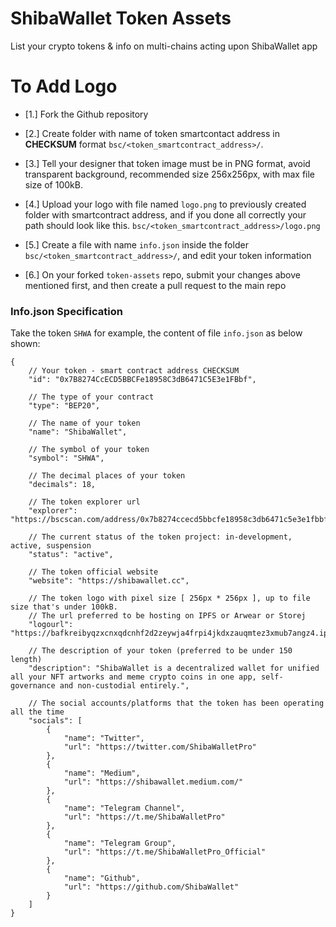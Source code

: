 # ShibaWallet Token Assets
List your crypto tokens & info on multi-chains acting upon ShibaWallet app 

# To Add Logo
- [1.] Fork the Github repository

- [2.] Create folder with name of token smartcontact address in **CHECKSUM** format `bsc/<token_smartcontract_address>/`.

- [3.] Tell your designer that token image must be in PNG format, avoid transparent background, recommended size 256x256px, with max file size of 100kB.

- [4.] Upload your logo with file named `logo.png` to previously created folder with smartcontract address, and if you done all correctly your path should look like this. `bsc/<token_smartcontract_address>/logo.png`

- [5.] Create a file with name `info.json` inside the folder `bsc/<token_smartcontract_address>/`, and edit your token information

- [6.] On your forked `token-assets` repo, submit your changes above mentioned first, and then create a pull request to the main repo

### Info.json Specification

Take the token `SHWA` for example, the content of file `info.json` as below shown:
```
{
    // Your token - smart contract address CHECKSUM
    "id": "0x7B8274CcECD5BBCFe18958C3dB6471C5E3e1FBbf",  

    // The type of your contract
    "type": "BEP20",

    // The name of your token
    "name": "ShibaWallet",

    // The symbol of your token
    "symbol": "SHWA",

    // The decimal places of your token
    "decimals": 18,

    // The token explorer url
    "explorer": "https://bscscan.com/address/0x7b8274ccecd5bbcfe18958c3db6471c5e3e1fbbf",

    // The current status of the token project: in-development, active, suspension
    "status": "active",

    // The token official website
    "website": "https://shibawallet.cc",

    // The token logo with pixel size [ 256px * 256px ], up to file size that's under 100kB. 
    // The url preferred to be hosting on IPFS or Arwear or Storej
    "logourl": "https://bafkreibyqzxcnxqdcnhf2d2zeywja4frpi4jkdxzauqmtez3xmub7angz4.ipfs.dweb.link",

    // The description of your token (preferred to be under 150 length)
    "description": "ShibaWallet is a decentralized wallet for unified all your NFT artworks and meme crypto coins in one app, self-governance and non-custodial entirely.",

    // The social accounts/platforms that the token has been operating all the time
    "socials": [
        {
            "name": "Twitter",
            "url": "https://twitter.com/ShibaWalletPro"
        },
        {
            "name": "Medium",
            "url": "https://shibawallet.medium.com/"
        },
        {
            "name": "Telegram Channel",
            "url": "https://t.me/ShibaWalletPro"
        },
        {
            "name": "Telegram Group",
            "url": "https://t.me/ShibaWalletPro_Official"
        },
        {
            "name": "Github",
            "url": "https://github.com/ShibaWallet"
        }
    ]
}
```



